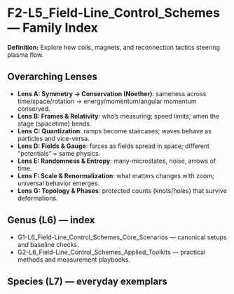 # F2-L5_Field-Line_Control_Schemes — Family Index
**Definition:** Explore how coils, magnets, and reconnection tactics steering plasma flow.

## Overarching Lenses

- **Lens A: Symmetry -> Conservation (Noether)**: sameness across time/space/rotation → energy/momentum/angular momentum conserved.
- **Lens B: Frames & Relativity**: who’s measuring; speed limits; when the stage (spacetime) bends.
- **Lens C: Quantization**: ramps become staircases; waves behave as particles and vice-versa.
- **Lens D: Fields & Gauge**: forces as fields spread in space; different “potentials” = same physics.
- **Lens E: Randomness & Entropy**: many-microstates, noise, arrows of time.
- **Lens F: Scale & Renormalization**: what matters changes with zoom; universal behavior emerges.
- **Lens G: Topology & Phases**: protected counts (knots/holes) that survive deformations.

## Genus (L6) — index
- G1-L6_Field-Line_Control_Schemes_Core_Scenarios — canonical setups and baseline checks.
- G2-L6_Field-Line_Control_Schemes_Applied_Toolkits — practical methods and measurement playbooks.

## Species (L7) — everyday exemplars
